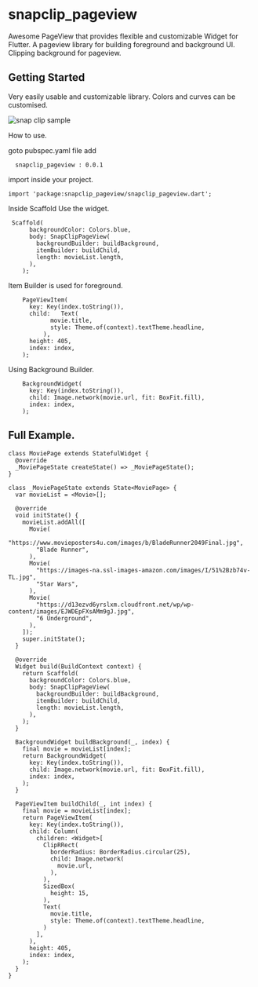 # snapclip_pageview

Awesome PageView that provides flexible and customizable Widget for Flutter.
A pageview library for building foreground and background UI.
Clipping background for pageview.

## Getting Started


Very easily usable and customizable library. 
Colors and curves can be customised.

![snap clip sample](https://github.com/manojeeva/snapclip_pageview_flutter/blob/master/example/sample.gif)


How to use.


goto pubspec.yaml file add
```
  snapclip_pageview : 0.0.1
```

import inside your project.
```
import 'package:snapclip_pageview/snapclip_pageview.dart';
```

Inside Scaffold Use the widget.
```
 Scaffold(
      backgroundColor: Colors.blue,
      body: SnapClipPageView(
        backgroundBuilder: buildBackground,
        itemBuilder: buildChild,
        length: movieList.length,
      ),
    );
```
Item Builder is used for foreground.
```
    PageViewItem(
      key: Key(index.toString()),
      child:   Text(
            movie.title,
            style: Theme.of(context).textTheme.headline,
          ),
      height: 405,
      index: index,
    );
```
Using Background Builder.
```
    BackgroundWidget(
      key: Key(index.toString()),
      child: Image.network(movie.url, fit: BoxFit.fill),
      index: index,
    );
```

 ## Full Example.
```
class MoviePage extends StatefulWidget {
  @override
  _MoviePageState createState() => _MoviePageState();
}

class _MoviePageState extends State<MoviePage> {
  var movieList = <Movie>[];

  @override
  void initState() {
    movieList.addAll([
      Movie(
        "https://www.movieposters4u.com/images/b/BladeRunner2049Final.jpg",
        "Blade Runner",
      ),
      Movie(
        "https://images-na.ssl-images-amazon.com/images/I/51%2Bzb74v-TL.jpg",
        "Star Wars",
      ),
      Movie(
        "https://d13ezvd6yrslxm.cloudfront.net/wp/wp-content/images/EJWDEpFXsAMm9gJ.jpg",
        "6 Underground",
      ),
    ]);
    super.initState();
  }

  @override
  Widget build(BuildContext context) {
    return Scaffold(
      backgroundColor: Colors.blue,
      body: SnapClipPageView(
        backgroundBuilder: buildBackground,
        itemBuilder: buildChild,
        length: movieList.length,
      ),
    );
  }

  BackgroundWidget buildBackground(_, index) {
    final movie = movieList[index];
    return BackgroundWidget(
      key: Key(index.toString()),
      child: Image.network(movie.url, fit: BoxFit.fill),
      index: index,
    );
  }

  PageViewItem buildChild(_, int index) {
    final movie = movieList[index];
    return PageViewItem(
      key: Key(index.toString()),
      child: Column(
        children: <Widget>[
          ClipRRect(
            borderRadius: BorderRadius.circular(25),
            child: Image.network(
              movie.url,
            ),
          ),
          SizedBox(
            height: 15,
          ),
          Text(
            movie.title,
            style: Theme.of(context).textTheme.headline,
          )
        ],
      ),
      height: 405,
      index: index,
    );
  }
}
```
 